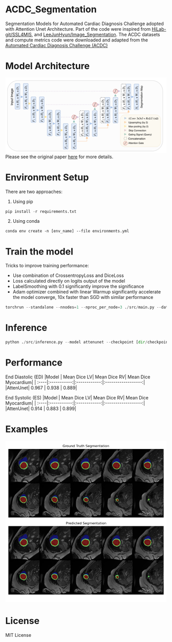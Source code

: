 # ACDC_Segmentation
Segmentation Models for Automated Cardiac Diagnosis Challenge adopted with Attention Unet Architecture. Part of the code were inspired from [HiLab-git/SSL4MIS](https://github.com/HiLab-git/SSL4MIS.git), and [LeeJunHyun/Image_Segmentation](https://github.com/LeeJunHyun/Image_Segmentation.git). The ACDC datasets and compute metrics code were downloaded and adapted from the [Automated Cardiac Diagnosis Challenge (ACDC)](https://www.creatis.insa-lyon.fr/Challenge/acdc/)
# Model Architecture
![Alt text](https://github.com/yangyin3027/ACDC_Segmentation/blob/main/src/examples/attenunet.png)
Please see the original paper [here](https://arxiv.org/abs/1804.03999) for more details. 
# Environment Setup
There are two approaches:
  1. Using pip
  ```python
  pip install -r requirements.txt
  ```
  2. Using conda
  ```
  conda env create -n [env_name] --file environments.yml
  ```
# Train the model
Tricks to improve training performance:
- Use combination of CrossentropyLoss and DiceLoss
- Loss calculated directly on logits output of the model 
- LabelSmoothing with 0.1 significantly improve the significance
- Adam optimizer combined with linear Warmup significantly accelerate the model converge, 10x faster than SGD with similar performance
```python
torchrun --standalone --nnodes=1 --nproc_per_node=3 ./src/main.py --data [data_root_dir] --batch 24 --lr 0.01 --init kaiming --loss dicece
```
# Inference
```python
python ./src/inference.py --model attenunet --checkpoint [dir/checkpoint.pth.tar] --type polot --data [data_root_dir]
```
# Performance
End Diastolic (ED)
|Model | Mean Dice LV| Mean Dice RV| Mean Dice Myocardium| 
| :----|:-----------:|:------------:|:------------------:|
|AttenUnet|  0.967 | 0.938 | 0.889|

End Systolic (ES)
|Model | Mean Dice LV| Mean Dice RV| Mean Dice Myocardium| 
| :----|:-----------:|:------------:|:------------------:|
|AttenUnet|  0.914 | 0.883 | 0.899|

# Examples
![Alt text](https://github.com/yangyin3027/ACDC_Segmentation/blob/main/src/examples/predicted.png)

# License
MIT License


